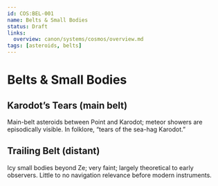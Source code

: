 ```yaml
---
id: COS:BEL-001
name: Belts & Small Bodies
status: Draft
links:
  overview: canon/systems/cosmos/overview.md
tags: [asteroids, belts]
---
```


# Belts & Small Bodies

## Karodot’s Tears (main belt)
Main-belt asteroids between Point and Karodot; meteor showers are episodically visible. In folklore, “tears of the sea-hag Karodot.”

## Trailing Belt (distant)
Icy small bodies beyond Ze; very faint; largely theoretical to early observers. Little to no navigation relevance before modern instruments.
